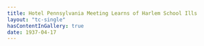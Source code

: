 ```yaml
---
title: Hotel Pennsylvania Meeting Learns of Harlem School Ills
layout: "tc-single"
hasContentInGallery: true
date: 1937-04-17
---
```

